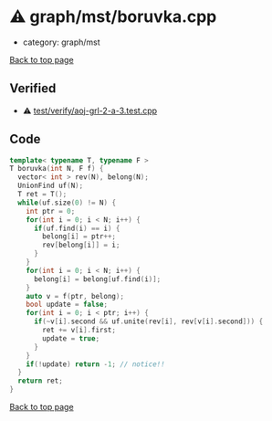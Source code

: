 <!-- mathjax config similar to math.stackexchange -->
<script type="text/javascript" async
  src="https://cdnjs.cloudflare.com/ajax/libs/mathjax/2.7.5/MathJax.js?config=TeX-MML-AM_CHTML">
</script>
<script type="text/x-mathjax-config">
  MathJax.Hub.Config({
    TeX: { equationNumbers: { autoNumber: "AMS" }},
    tex2jax: {
      inlineMath: [ ['$','$'] ],
      processEscapes: true
    },
    "HTML-CSS": { matchFontHeight: false },
    displayAlign: "left",
    displayIndent: "2em"
  });
</script>

<script type="text/javascript" src="https://cdnjs.cloudflare.com/ajax/libs/jquery/3.4.1/jquery.min.js"></script>
<script src="https://cdn.jsdelivr.net/npm/jquery-balloon-js@1.1.2/jquery.balloon.min.js" integrity="sha256-ZEYs9VrgAeNuPvs15E39OsyOJaIkXEEt10fzxJ20+2I=" crossorigin="anonymous"></script>
<script type="text/javascript" src="../../../assets/js/copy-button.js"></script>
<link rel="stylesheet" href="../../../assets/css/copy-button.css" />


# :warning: graph/mst/boruvka.cpp
* category: graph/mst


[Back to top page](../../../index.html)



## Verified
* :warning: [test/verify/aoj-grl-2-a-3.test.cpp](../../../verify/test/verify/aoj-grl-2-a-3.test.cpp.html)


## Code
```cpp
template< typename T, typename F >
T boruvka(int N, F f) {
  vector< int > rev(N), belong(N);
  UnionFind uf(N);
  T ret = T();
  while(uf.size(0) != N) {
    int ptr = 0;
    for(int i = 0; i < N; i++) {
      if(uf.find(i) == i) {
        belong[i] = ptr++;
        rev[belong[i]] = i;
      }
    }
    for(int i = 0; i < N; i++) {
      belong[i] = belong[uf.find(i)];
    }
    auto v = f(ptr, belong);
    bool update = false;
    for(int i = 0; i < ptr; i++) {
      if(~v[i].second && uf.unite(rev[i], rev[v[i].second])) {
        ret += v[i].first;
        update = true;
      }
    }
    if(!update) return -1; // notice!!
  }
  return ret;
}

```

[Back to top page](../../../index.html)

